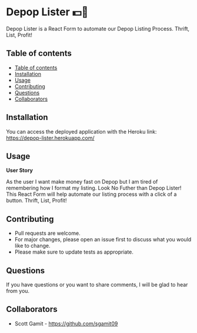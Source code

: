 # Depop Lister 💵👕

Depop Lister is a React Form to automate our Depop Listing Process. Thrift, List, Profit!  

## Table of contents

  - [Table of contents](#table-of-contents)
  - [Installation](#installation)
  - [Usage](#usage)
  - [Contributing](#contributing)
  - [Questions](#questions)
  - [Collaborators](#collaborators)

## Installation

You can access the deployed application with the Heroku link: https://depop-lister.herokuapp.com/

## Usage

**User Story**

As the user I want make money fast on Depop but I am tired of remembering how I format my listing. Look No Futher than Depop Lister! This React Form will help automate our listing process with a click of a button. Thrift, List, Profit!

## Contributing

- Pull requests are welcome.
- For major changes, please open an issue first to discuss what you would like to change.
- Please make sure to update tests as appropriate.

## Questions

If you have questions or you want to share comments, I will be glad to hear from you.

## Collaborators
- Scott Gamit - https://github.com/sgamit09
